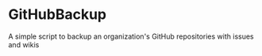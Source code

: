 # GitHubBackup
A simple script to backup an organization's GitHub repositories with issues and wikis

